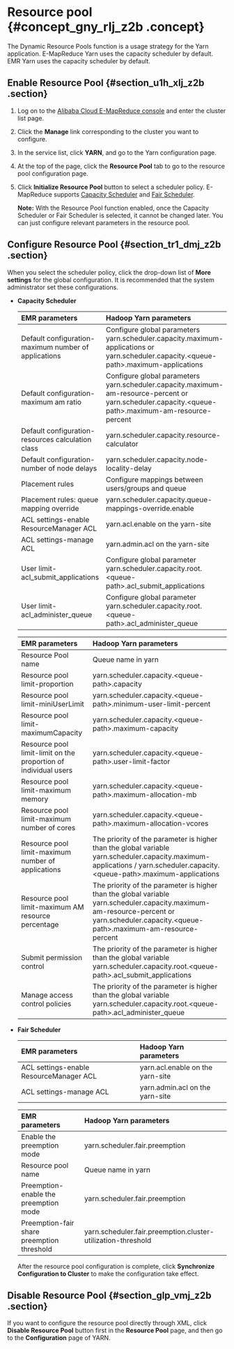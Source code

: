 # Resource pool {#concept_gny_rlj_z2b .concept}

The Dynamic Resource Pools function is a usage strategy for the Yarn application. E-MapReduce Yarn uses the capacity scheduler by default. EMR Yarn uses the capacity scheduler by default.

## Enable Resource Pool {#section_u1h_xlj_z2b .section}

1.  Log on to the [Alibaba Cloud E-MapReduce console](https://emr.console.aliyun.com/console) and enter the cluster list page.
2.  Click the **Manage** link corresponding to the cluster you want to configure.
3.  In the service list, click **YARN**, and go to the Yarn configuration page.
4.  At the top of the page, click the **Resource Pool** tab to go to the resource pool configuration page.
5.  Click **Initialize Resource Pool** button to select a scheduler policy. E-MapReduce supports [Capacity Scheduler](http://hadoop.apache.org/docs/r2.7.3/hadoop-yarn/hadoop-yarn-site/CapacityScheduler.html) and [Fair Scheduler](http://hadoop.apache.org/docs/r2.7.3/hadoop-yarn/hadoop-yarn-site/FairScheduler.html).

    **Note:** With the Resource Pool function enabled, once the Capacity Scheduler or Fair Scheduler is selected, it cannot be changed later. You can just configure relevant parameters in the resource pool.


## Configure Resource Pool {#section_tr1_dmj_z2b .section}

When you select the scheduler policy, click the drop-down list of **More settings** for the global configuration. It is recommended that the system administrator set these configurations.

-   **Capacity Scheduler**

    |EMR parameters|Hadoop Yarn parameters|
    |:-------------|:---------------------|
    |Default configuration-maximum number of applications|Configure global parameters yarn.scheduler.capacity.maximum-applications or yarn.scheduler.capacity.<queue-path\>.maximum-applications|
    |Default configuration-maximum am ratio|Configure global parameters yarn.scheduler.capacity.maximum-am-resource-percent or yarn.scheduler.capacity.<queue-path\>.maximum-am-resource-percent|
    |Default configuration-resources calculation class|yarn.scheduler.capacity.resource-calculator|
    |Default configuration-number of node delays|yarn.scheduler.capacity.node-locality-delay|
    |Placement rules|Configure mappings between users/groups and queue|
    |Placement rules: queue mapping override|yarn.scheduler.capacity.queue-mappings-override.enable|
    |ACL settings-enable ResourceManager ACL|yarn.acl.enable on the yarn-site|
    |ACL settings-manage ACL|yarn.admin.acl on the yarn-site|
    |User limit-acl\_submit\_applications|Configure global parameter yarn.scheduler.capacity.root.<queue-path\>.acl\_submit\_applications|
    |User limit-acl\_administer\_queue|Configure global parameter yarn.scheduler.capacity.root.<queue-path\>.acl\_administer\_queue|

    |EMR parameters|Hadoop Yarn parameters|
    |:-------------|:---------------------|
    |Resource Pool name|Queue name in yarn|
    |Resource pool limit-proportion|yarn.scheduler.capacity.<queue-path\>.capacity|
    |Resource pool limit-miniUserLimit|yarn.scheduler.capacity.<queue-path\>.minimum-user-limit-percent|
    |Resource pool limit-maximumCapacity|yarn.scheduler.capacity.<queue-path\>.maximum-capacity|
    |Resource pool limit-limit on the proportion of individual users|yarn.scheduler.capacity.<queue-path\>.user-limit-factor|
    |Resource pool limit-maximum memory|yarn.scheduler.capacity.<queue-path\>.maximum-allocation-mb|
    |Resource pool limit-maximum number of cores|yarn.scheduler.capacity.<queue-path\>.maximum-allocation-vcores|
    |Resource pool limit-maximum number of applications|The priority of the parameter is higher than the global variable yarn.scheduler.capacity.maximum-applications / yarn.scheduler.capacity.<queue-path\>.maximum-applications|
    |Resource pool limit-maximum AM resource percentage|The priority of the parameter is higher than the global variable yarn.scheduler.capacity.maximum-am-resource-percent or yarn.scheduler.capacity.<queue-path\>.maximum-am-resource-percent|
    |Submit permission control|The priority of the parameter is higher than the global variable yarn.scheduler.capacity.root.<queue-path\>.acl\_submit\_applications|
    |Manage access control policies|The priority of the parameter is higher than the global variable yarn.scheduler.capacity.root.<queue-path\>.acl\_administer\_queue|

-   **Fair Scheduler**

    |EMR parameters|Hadoop Yarn parameters|
    |:-------------|:---------------------|
    |ACL settings-enable ResourceManager ACL|yarn.acl.enable on the yarn-site|
    |ACL settings-manage ACL|yarn.admin.acl on the yarn-site|

    |EMR parameters|Hadoop Yarn parameters|
    |:-------------|:---------------------|
    |Enable the preemption mode|yarn.scheduler.fair.preemption|
    |Resource pool name|Queue name in yarn|
    |Preemption-enable the preemption mode|yarn.scheduler.fair.preemption|
    |Preemption-fair share preemption threshold|yarn.scheduler.fair.preemption.cluster-utilization-threshold|

    After the resource pool configuration is complete, click **Synchronize Configuration to Cluster** to make the configuration take effect.


## Disable Resource Pool {#section_glp_vmj_z2b .section}

If you want to configure the resource pool directly through XML, click **Disable Resource Pool** button first in the **Resource Pool** page, and then go to the **Configuration** page of YARN.

